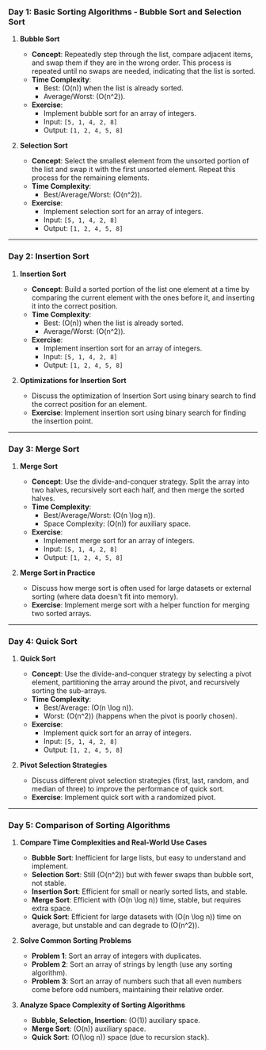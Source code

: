 ### **Day 1: Basic Sorting Algorithms - Bubble Sort and Selection Sort**

1. **Bubble Sort**  
   - **Concept**: Repeatedly step through the list, compare adjacent items, and swap them if they are in the wrong order. This process is repeated until no swaps are needed, indicating that the list is sorted.  
   - **Time Complexity**:  
     - Best: \(O(n)\) when the list is already sorted.  
     - Average/Worst: \(O(n^2)\).  
   - **Exercise**:  
     - Implement bubble sort for an array of integers.
     - Input: `[5, 1, 4, 2, 8]`
     - Output: `[1, 2, 4, 5, 8]`
   
2. **Selection Sort**  
   - **Concept**: Select the smallest element from the unsorted portion of the list and swap it with the first unsorted element. Repeat this process for the remaining elements.  
   - **Time Complexity**:  
     - Best/Average/Worst: \(O(n^2)\).  
   - **Exercise**:  
     - Implement selection sort for an array of integers.
     - Input: `[5, 1, 4, 2, 8]`
     - Output: `[1, 2, 4, 5, 8]`

---

### **Day 2: Insertion Sort**

1. **Insertion Sort**  
   - **Concept**: Build a sorted portion of the list one element at a time by comparing the current element with the ones before it, and inserting it into the correct position.  
   - **Time Complexity**:  
     - Best: \(O(n)\) when the list is already sorted.  
     - Average/Worst: \(O(n^2)\).  
   - **Exercise**:  
     - Implement insertion sort for an array of integers.
     - Input: `[5, 1, 4, 2, 8]`
     - Output: `[1, 2, 4, 5, 8]`
   
2. **Optimizations for Insertion Sort**  
   - Discuss the optimization of Insertion Sort using binary search to find the correct position for an element.  
   - **Exercise**: Implement insertion sort using binary search for finding the insertion point.

---

### **Day 3: Merge Sort**

1. **Merge Sort**  
   - **Concept**: Use the divide-and-conquer strategy. Split the array into two halves, recursively sort each half, and then merge the sorted halves.  
   - **Time Complexity**:  
     - Best/Average/Worst: \(O(n \log n)\).  
     - Space Complexity: \(O(n)\) for auxiliary space.  
   - **Exercise**:  
     - Implement merge sort for an array of integers.
     - Input: `[5, 1, 4, 2, 8]`
     - Output: `[1, 2, 4, 5, 8]`

2. **Merge Sort in Practice**  
   - Discuss how merge sort is often used for large datasets or external sorting (where data doesn't fit into memory).  
   - **Exercise**: Implement merge sort with a helper function for merging two sorted arrays.

---

### **Day 4: Quick Sort**

1. **Quick Sort**  
   - **Concept**: Use the divide-and-conquer strategy by selecting a pivot element, partitioning the array around the pivot, and recursively sorting the sub-arrays.  
   - **Time Complexity**:  
     - Best/Average: \(O(n \log n)\).  
     - Worst: \(O(n^2)\) (happens when the pivot is poorly chosen).  
   - **Exercise**:  
     - Implement quick sort for an array of integers.
     - Input: `[5, 1, 4, 2, 8]`
     - Output: `[1, 2, 4, 5, 8]`

2. **Pivot Selection Strategies**  
   - Discuss different pivot selection strategies (first, last, random, and median of three) to improve the performance of quick sort.  
   - **Exercise**: Implement quick sort with a randomized pivot.

---

### **Day 5: Comparison of Sorting Algorithms**

1. **Compare Time Complexities and Real-World Use Cases**  
   - **Bubble Sort**: Inefficient for large lists, but easy to understand and implement.  
   - **Selection Sort**: Still \(O(n^2)\) but with fewer swaps than bubble sort, not stable.  
   - **Insertion Sort**: Efficient for small or nearly sorted lists, and stable.  
   - **Merge Sort**: Efficient with \(O(n \log n)\) time, stable, but requires extra space.  
   - **Quick Sort**: Efficient for large datasets with \(O(n \log n)\) time on average, but unstable and can degrade to \(O(n^2)\).

2. **Solve Common Sorting Problems**  
   - **Problem 1**: Sort an array of integers with duplicates.  
   - **Problem 2**: Sort an array of strings by length (use any sorting algorithm).  
   - **Problem 3**: Sort an array of numbers such that all even numbers come before odd numbers, maintaining their relative order.

3. **Analyze Space Complexity of Sorting Algorithms**  
   - **Bubble, Selection, Insertion**: \(O(1)\) auxiliary space.  
   - **Merge Sort**: \(O(n)\) auxiliary space.  
   - **Quick Sort**: \(O(\log n)\) space (due to recursion stack).
